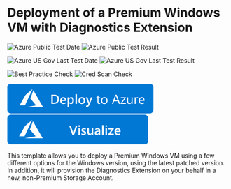 # Deployment of a Premium Windows VM with Diagnostics Extension

![Azure Public Test Date](https://azurequickstartsservice.blob.core.windows.net/badges/201-vm-diagnostics-extension-windows/PublicLastTestDate.svg)
![Azure Public Test Result](https://azurequickstartsservice.blob.core.windows.net/badges/201-vm-diagnostics-extension-windows/PublicDeployment.svg)

![Azure US Gov Last Test Date](https://azurequickstartsservice.blob.core.windows.net/badges/201-vm-diagnostics-extension-windows/FairfaxLastTestDate.svg)
![Azure US Gov Last Test Result](https://azurequickstartsservice.blob.core.windows.net/badges/201-vm-diagnostics-extension-windows/FairfaxDeployment.svg)

![Best Practice Check](https://azurequickstartsservice.blob.core.windows.net/badges/201-vm-diagnostics-extension-windows/BestPracticeResult.svg)
![Cred Scan Check](https://azurequickstartsservice.blob.core.windows.net/badges/201-vm-diagnostics-extension-windows/CredScanResult.svg)

[![Deploy To Azure](https://raw.githubusercontent.com/Azure/azure-quickstart-templates/master/1-CONTRIBUTION-GUIDE/images/deploytoazure.svg?sanitize=true)](https://portal.azure.com/#create/Microsoft.Template/uri/https%3A%2F%2Fraw.githubusercontent.com%2FAzure%2Fazure-quickstart-templates%2Fmaster%2F201-vm-diagnostics-extension-windows%2Fazuredeploy.json)  [![Visualize](https://raw.githubusercontent.com/Azure/azure-quickstart-templates/master/1-CONTRIBUTION-GUIDE/images/visualizebutton.svg?sanitize=true)](http://armviz.io/#/?load=https%3A%2F%2Fraw.githubusercontent.com%2FAzure%2Fazure-quickstart-templates%2Fmaster%2F201-vm-diagnostics-extension-windows%2Fazuredeploy.json)

This template allows you to deploy a Premium Windows VM using a few different options for the Windows version, using the latest patched version. In addition, it will provision the Diagnostics Extension on your behalf in a new, non-Premium Storage Account.


